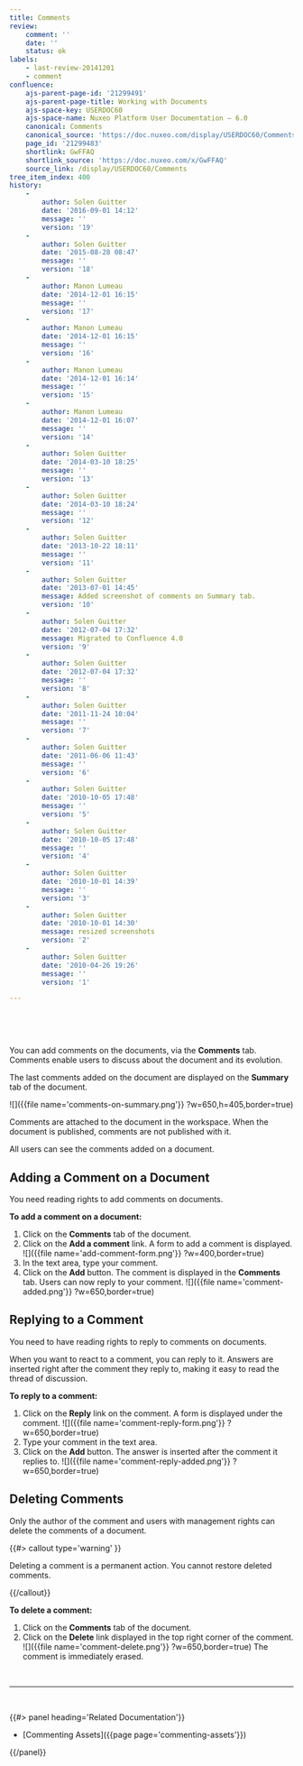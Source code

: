 ```yaml
---
title: Comments
review:
    comment: ''
    date: ''
    status: ok
labels:
    - last-review-20141201
    - comment
confluence:
    ajs-parent-page-id: '21299491'
    ajs-parent-page-title: Working with Documents
    ajs-space-key: USERDOC60
    ajs-space-name: Nuxeo Platform User Documentation — 6.0
    canonical: Comments
    canonical_source: 'https://doc.nuxeo.com/display/USERDOC60/Comments'
    page_id: '21299483'
    shortlink: GwFFAQ
    shortlink_source: 'https://doc.nuxeo.com/x/GwFFAQ'
    source_link: /display/USERDOC60/Comments
tree_item_index: 400
history:
    -
        author: Solen Guitter
        date: '2016-09-01 14:12'
        message: ''
        version: '19'
    -
        author: Solen Guitter
        date: '2015-08-28 08:47'
        message: ''
        version: '18'
    -
        author: Manon Lumeau
        date: '2014-12-01 16:15'
        message: ''
        version: '17'
    -
        author: Manon Lumeau
        date: '2014-12-01 16:15'
        message: ''
        version: '16'
    -
        author: Manon Lumeau
        date: '2014-12-01 16:14'
        message: ''
        version: '15'
    -
        author: Manon Lumeau
        date: '2014-12-01 16:07'
        message: ''
        version: '14'
    -
        author: Solen Guitter
        date: '2014-03-10 18:25'
        message: ''
        version: '13'
    -
        author: Solen Guitter
        date: '2014-03-10 18:24'
        message: ''
        version: '12'
    -
        author: Solen Guitter
        date: '2013-10-22 18:11'
        message: ''
        version: '11'
    -
        author: Solen Guitter
        date: '2013-07-01 14:45'
        message: Added screenshot of comments on Summary tab.
        version: '10'
    -
        author: Solen Guitter
        date: '2012-07-04 17:32'
        message: Migrated to Confluence 4.0
        version: '9'
    -
        author: Solen Guitter
        date: '2012-07-04 17:32'
        message: ''
        version: '8'
    -
        author: Solen Guitter
        date: '2011-11-24 10:04'
        message: ''
        version: '7'
    -
        author: Solen Guitter
        date: '2011-06-06 11:43'
        message: ''
        version: '6'
    -
        author: Solen Guitter
        date: '2010-10-05 17:48'
        message: ''
        version: '5'
    -
        author: Solen Guitter
        date: '2010-10-05 17:48'
        message: ''
        version: '4'
    -
        author: Solen Guitter
        date: '2010-10-01 14:39'
        message: ''
        version: '3'
    -
        author: Solen Guitter
        date: '2010-10-01 14:30'
        message: resized screenshots
        version: '2'
    -
        author: Solen Guitter
        date: '2010-04-26 19:26'
        message: ''
        version: '1'

---
```

&nbsp;

&nbsp;

You can add comments on the documents, via the **Comments** tab. Comments enable users to discuss about the document and its evolution.

The last comments added on the document are displayed on the **Summary** tab of the document.

![]({{file name='comments-on-summary.png'}} ?w=650,h=405,border=true)

Comments are attached to the document in the workspace. When the document is published, comments are not published with it.

All users can see the comments added on a document.

## Adding a Comment on a Document

You need reading rights to add comments on documents.

**To add a comment on a document:**

1.  Click on the **Comments** tab of the document.
2.  Click on the **Add a comment** link.
    A form to add a comment is displayed.
    ![]({{file name='add-comment-form.png'}} ?w=400,border=true)
3.  In the text area, type your comment.
4.  Click on the **Add** button.
    The comment is displayed in the **Comments** tab. Users can now reply to your comment.
    ![]({{file name='comment-added.png'}} ?w=650,border=true)

## Replying to a Comment

You need to have reading rights to reply to comments on documents.

When you want to react to a comment, you can reply to it. Answers are inserted right after the comment they reply to, making it easy to read the thread of discussion.

**To reply to a comment:**

1.  Click on the **Reply** link on the comment.
    A form is displayed under the comment.
    ![]({{file name='comment-reply-form.png'}} ?w=650,border=true)
2.  Type your comment in the text area.
3.  Click on the **Add** button.
    The answer is inserted after the comment it replies to.
    ![]({{file name='comment-reply-added.png'}} ?w=650,border=true)

## Deleting Comments

Only the author of the comment and users with management rights can delete the comments of a document.

{{#> callout type='warning' }}

Deleting a comment is a permanent action. You cannot restore deleted comments.

{{/callout}}

**To delete a comment:**

1.  Click on the **Comments** tab of the document.
2.  Click on the **Delete** link displayed in the top right corner of the comment.
    ![]({{file name='comment-delete.png'}} ?w=650,border=true)
    The comment is immediately erased.

&nbsp;

* * *

&nbsp;

<div class="row" data-equalizer data-equalize-on="medium"><div class="column medium-6">{{#> panel heading='Related Documentation'}}

*   [Commenting Assets]({{page page='commenting-assets'}})

{{/panel}}</div><div class="column medium-6">

&nbsp;

</div></div>
